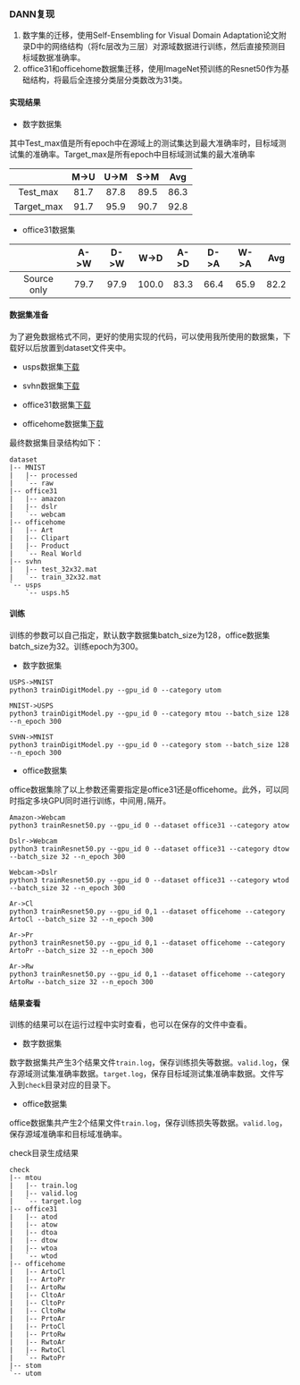 ### DANN复现

1. 数字集的迁移，使用Self-Ensembling for Visual Domain Adaptation论文附录D中的网络结构（将fc层改为三层）对源域数据进行训练，然后直接预测目标域数据准确率。
2. office31和officehome数据集迁移，使用ImageNet预训练的Resnet50作为基础结构，将最后全连接分类层分类数改为31类。

#### 实现结果

* 数字数据集

其中Test_max值是所有epoch中在源域上的测试集达到最大准确率时，目标域测试集的准确率。Target_max是所有epoch中目标域测试集的最大准确率

|            | M->U | U->M | S->M | Avg  |
| :--------: | :--: | :--: | :--: | :--: |
|  Test_max  | 81.7 | 87.8 | 89.5 | 86.3 |
| Target_max | 91.7 | 95.9 | 90.7 | 92.8 |

* office31数据集

|             | A->W | D->W | W->D  | A->D | D->A | W->A | Avg  |
| :---------: | :--: | :--: | :---: | :--: | :--: | :--: | :--: |
| Source only | 79.7 | 97.9 | 100.0 | 83.3 | 66.4 | 65.9 | 82.2 |

#### 数据集准备

为了避免数据格式不同，更好的使用实现的代码，可以使用我所使用的数据集，下载好以后放置到dataset文件夹中。

* usps数据集[下载](https://www.kaggle.com/bistaumanga/usps-dataset)

* svhn数据集[下载](http://ufldl.stanford.edu/housenumbers/)

* office31数据集[下载](https://drive.google.com/file/d/0B4IapRTv9pJ1WGZVd1VDMmhwdlE/view)

* officehome数据集[下载](https://drive.google.com/file/d/0B81rNlvomiwed0V1YUxQdC1uOTg/view)

最终数据集目录结构如下：

```
dataset
|-- MNIST
|   |-- processed
|   `-- raw
|-- office31
|   |-- amazon
|   |-- dslr
|   `-- webcam
|-- officehome
|   |-- Art
|   |-- Clipart
|   |-- Product
|   `-- Real World
|-- svhn
|   |-- test_32x32.mat
|   `-- train_32x32.mat
`-- usps
    `-- usps.h5
```

#### 训练

训练的参数可以自己指定，默认数字数据集batch_size为128，office数据集batch_size为32。训练epoch为300。

* 数字数据集

```
USPS->MNIST
python3 trainDigitModel.py --gpu_id 0 --category utom

MNIST->USPS
python3 trainDigitModel.py --gpu_id 0 --category mtou --batch_size 128 --n_epoch 300

SVHN->MNIST
python3 trainDigitModel.py --gpu_id 0 --category stom --batch_size 128 --n_epoch 300
```

* office数据集

office数据集除了以上参数还需要指定是office31还是officehome。此外，可以同时指定多块GPU同时进行训练，中间用`,`隔开。

```
Amazon->Webcam
python3 trainResnet50.py --gpu_id 0 --dataset office31 --category atow

Dslr->Webcam
python3 trainResnet50.py --gpu_id 0 --dataset office31 --category dtow --batch_size 32 --n_epoch 300

Webcam->Dslr
python3 trainResnet50.py --gpu_id 0 --dataset office31 --category wtod --batch_size 32 --n_epoch 300

Ar->Cl
python3 trainResnet50.py --gpu_id 0,1 --dataset officehome --category ArtoCl --batch_size 32 --n_epoch 300

Ar->Pr
python3 trainResnet50.py --gpu_id 0,1 --dataset officehome --category ArtoPr --batch_size 32 --n_epoch 300

Ar->Rw
python3 trainResnet50.py --gpu_id 0,1 --dataset officehome --category ArtoRw --batch_size 32 --n_epoch 300
```

#### 结果查看

训练的结果可以在运行过程中实时查看，也可以在保存的文件中查看。

* 数字数据集

数字数据集共产生3个结果文件`train.log`，保存训练损失等数据。`valid.log`，保存源域测试集准确率数据。`target.log`，保存目标域测试集准确率数据。文件写入到`check`目录对应的目录下。

* office数据集

office数据集共产生2个结果文件`train.log`，保存训练损失等数据。`valid.log`，保存源域准确率和目标域准确率。

check目录生成结果

```
check
|-- mtou
|   |-- train.log
|   |-- valid.log
|   `-- target.log
|-- office31
|   |-- atod
|   |-- atow
|   |-- dtoa
|   |-- dtow
|   |-- wtoa
|   `-- wtod
|-- officehome
|   |-- ArtoCl
|   |-- ArtoPr
|   |-- ArtoRw
|   |-- CltoAr
|   |-- CltoPr
|   |-- CltoRw
|   |-- PrtoAr
|   |-- PrtoCl
|   |-- PrtoRw
|   |-- RwtoAr
|   |-- RwtoCl
|   `-- RwtoPr
|-- stom
`-- utom
```

